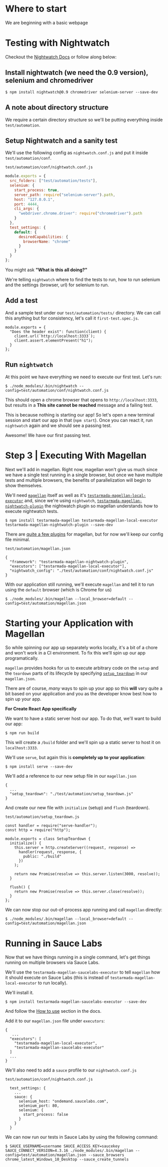 # Where to start

We are beginning with a basic webpage 

# Testing with Nightwatch

Checkout the [Nightwatch Docs](http://v09.nightwatchjs.org/gettingstarted#installation) or follow along below:

## Install nightwatch (we need the 0.9 version), selenium and chromedriver

```
$ npm install nightwatch@0.9 chromedriver selenium-server --save-dev
```

## A note about directory structure

We require a certain directory structure so we'll be putting everything inside `test/automation`.

## Setup Nightwatch and a sanity test

We'll use the following config as `nightwatch.conf.js` and put it inside `test/automation/conf`.

`test/automation/conf/nightwatch.conf.js`

```js
module.exports = {
  src_folders: ["test/automation/tests"],
  selenium: {
    start_process: true,
    server_path: require("selenium-server").path,
    host: "127.0.0.1",
    port: 4444,
    cli_args: {
      "webdriver.chrome.driver": require("chromedriver").path
    }
  },
  test_settings: {
    default: {
      desiredCapabilities: {
        browserName: "chrome"
      }
    }
  }
};
```

You might ask **"What is this all doing?"**

We're telling `nightwatch` where to find the tests to run, how to run selenium and the settings (browser, url) for selenium to run.

## Add a test

And a sample test under our `test/automation/tests/` directory. We can call this anything but for consistency, let's call it `first-test.spec.js`.

```
module.exports = {
  "Does the header exist": function(client) {
    client.url(`http://localhost:3333`);
    client.assert.elementPresent("h1");
  }
};
```

## Run `nightwatch`

At this point we have everything we need to execute our first test. Let's run:

```
$ ./node_modules/.bin/nightwatch --config=test/automation/conf/nightwatch.conf.js
```

This should open a chrome browser that opens to `http://localhost:3333`, but results in a **This site cannot be reached** message and a failing test.

This is because nothing is starting our app! So let's open a new terminal session and start our app in that (`npm start`). Once you can react it, run `nightwatch` again and we should see a passing test.

Awesome! We have our first passing test.

# Step 3 | Executing With Magellan

Next we'll add in magellan. Right now, magellan won't give us much since we have a single test running in a single browser, but once we have multiple tests and multiple browsers, the benefits of parallelization will begin to show themselves.

We'll need [`magellan`](https://github.com/TestArmada/magellan) itself as well as it's [`testarmada-magellan-local-executor`](https://github.com/TestArmada/magellan-local-executor) and, since we're using `nightwatch`, [`testarmada-magellan-nightwatch-plugin`](https://github.com/TestArmada/magellan-nightwatch-plugin) the nightwatch plugin so magellan understands how to execute nightwatch tests.

```
$ npm install testarmada-magellan testarmada-magellan-local-executor testarmada-magellan-nightwatch-plugin --save-dev
```

There are [quite a few plugins](https://github.com/TestArmada/magellan#test-framework-compatibility-and-installation) for magellan, but for now we'll keep our config file minimal.

`test/automation/magellan.json`

```
{
  "framework": "testarmada-magellan-nightwatch-plugin",
  "executors": ["testarmada-magellan-local-executor"],
  "nightwatch_config": "./test/automation/conf/nightwatch.conf.js"
}

```

With our application still running, we'll execute `magellan` and tell it to run using the `default` browser (which is Chrome for us)

```
$ ./node_modules/.bin/magellan --local_browser=default --config=test/automation/magellan.json
```

# Starting your Application with Magellan

So while spinning our app up separately works locally, it's a bit of a chore and won't work in a CI environment. To fix this we'll spin up our app programatically.

`magellan` provides hooks for us to execute arbitrary code on the `setup` and the `teardown` parts of its lifecycle by specifying [`setup_teardown`](https://github.com/TestArmada/magellan#setup-and-teardown) in our `magellan.json`.

There are of course, _many_ ways to spin up your app so this **will** vary quite a bit based on your application and you as the developer know best how to spin up your app.

**For Create React App specifically**

We want to have a static server host our app. To do that, we'll want to build our app:

```
$ npm run build
```

This will create a `/build` folder and we'll spin up a static server to host it on `localhost:3333`.

We'll use `serve`, but again this is **completely up to your application**:

```
$ npm install serve --save-dev
```

We'll add a reference to our new setup file in our `magellan.json`

```
{
  ...
  "setup_teardown": "./test/automation/setup_teardown.js"
}
```

And create our new file with `initialize` (setup) and `flush` (teardown).

`test/automation/setup_teardown.js`

```
const handler = require("serve-handler");
const http = require("http");

module.exports = class SetupTeardown {
  initialize() {
    this.server = http.createServer((request, response) =>
      handler(request, response, {
        public: "./build"
      })
    );

    return new Promise(resolve => this.server.listen(3000, resolve));
  }

  flush() {
    return new Promise(resolve => this.server.close(resolve));
  }
};
```

We can now stop our out-of-process app running and call `magellan` directly:

```
$ ./node_modules/.bin/magellan --local_browser=default --config=test/automation/magellan.json
```

# Running in Sauce Labs

Now that we have things running in a single command, let's get things running on multiple browsers via Sauce Labs.

We'll use the `testarmada-magellan-saucelabs-executor` to tell `magellan` how it should execute on Sauce Labs (this is instead of `testarmada-magellan-local-executor` to run locally).

We'll install it.

```
$ npm install testarmada-magellan-saucelabs-executor --save-dev
```

And follow the [How to use](https://github.com/TestArmada/magellan-saucelabs-executor#how-to-use) section in the docs.

Add it to our `magellan.json` file under `executors`:

```
{
   ...
  "executors": [
    "testarmada-magellan-local-executor",
    "testarmada-magellan-saucelabs-executor"
  ]
  ...
}
```

We'll also need to add a `sauce` profile to our `nightwatch.conf.js`

`test/automation/conf/nightwatch.conf.js`

```
  test_settings: {
    ...
    sauce: {
      selenium_host: "ondemand.saucelabs.com",
      selenium_port: 80,
      selenium: {
        start_process: false
      }
    }
  }
```

We can now run our tests in Sauce Labs by using the following command:

```
$ SAUCE_USERNAME=username SAUCE_ACCESS_KEY=saucekey SAUCE_CONNECT_VERSION=4.3.16 ./node_modules/.bin/magellan --config=test/automation/magellan.json --sauce_browsers chrome_latest_Windows_10_Desktop --sauce_create_tunnels
```